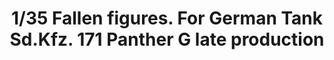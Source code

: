 ---
title: "1/35 Fallen figures. For German Tank Sd.Kfz. 171 Panther G late production"
price: "TBA" 
desc: "Maketa"
img_path: "/assets/img/OM35001.jpg"
brand: "N/A"
available: false
special_offer: false
new: false
soon: false
cat: "010000"
subcat: "010800"
subsubcat: "0N/A"
sifra: "OM35001"
---